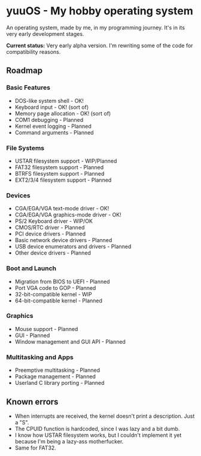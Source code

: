 # yuuOS - My hobby operating system
An operating system, made by me, in my programming journey. It's in its very early development stages.

**Current status:** Very early alpha version.
I'm rewriting some of the code for compatibility reasons.

## Roadmap
### Basic Features
- DOS-like system shell - OK!
- Keyboard input - OK! (sort of)
- Memory page allocation - OK! (sort of)
- COM1 debugging - Planned
- Kernel event logging - Planned
- Command arguments - Planned

### File Systems
- USTAR filesystem support - WIP/Planned
- FAT32 filesystem support - Planned
- BTRFS filesystem support - Planned
- EXT2/3/4 filesystem support - Planned

### Devices
- CGA/EGA/VGA text-mode driver - OK!
- CGA/EGA/VGA graphics-mode driver - OK!
- PS/2 Keyboard driver - WIP/OK
- CMOS/RTC driver - Planned
- PCI device drivers - Planned
- Basic network device drivers - Planned
- USB device enumerators and drivers - Planned
- Other device drivers - Planned

### Boot and Launch
- Migration from BIOS to UEFI - Planned
- Port VGA code to GOP - Planned
- 32-bit-compatible kernel - WIP
- 64-bit-compatible kernel - Planned

### Graphics
- Mouse support - Planned
- GUI - Planned
- Window management and GUI API - Planned

### Multitasking and Apps
- Preemptive multitasking - Planned
- Package management - Planned
- Userland C library porting - Planned

## Known errors

- When interrupts are received, the kernel doesn't print a description. Just a "S".
- The CPUID function is hardcoded, since I was lazy and a bit dumb.
- I know how USTAR filesystem works, but I couldn't implement it yet because I'm being a lazy-ass motherfucker.
- Same for FAT32.
